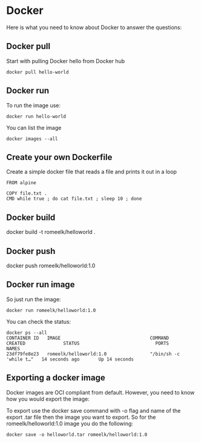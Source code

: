 # Docker

Here is what you need to know about Docker to answer the questions:

## Docker pull
Start with pulling Docker hello from Docker hub

```
docker pull hello-world
```

## Docker run
To run the image use:
```
docker run hello-world
```

You can list the image
```
docker images --all
```

## Create your own Dockerfile

Create a simple docker file that reads a file and prints it out in a loop
```
FROM alpine

COPY file.txt .
CMD while true ; do cat file.txt ; sleep 10 ; done
```

## Docker build 
docker build -t romeelk/helloworld . 

## Docker push
docker push  romeelk/helloworld:1.0  

## Docker run image 
So just run the image:

```
docker run romeelk/helloworld:1.0
```

You can check the status:

```
docker ps --all
CONTAINER ID   IMAGE                                 COMMAND                  CREATED              STATUS                            PORTS                                                                                                                                  NAMES
23df79fe8e23   romeelk/helloworld:1.0                "/bin/sh -c 'while t…"   14 seconds ago       Up 14 seconds         
```
## Exporting a docker image

Docker images are OCI compliant from default. However, you need to know how you would export the image:

To export use the docker save command with -o flag and name of the export .tar file then the image you want to export.
So for the romeelk/helloworld:1.0 image you do the following:
```
docker save -o helloworld.tar romeelk/helloworld:1.0  
```
